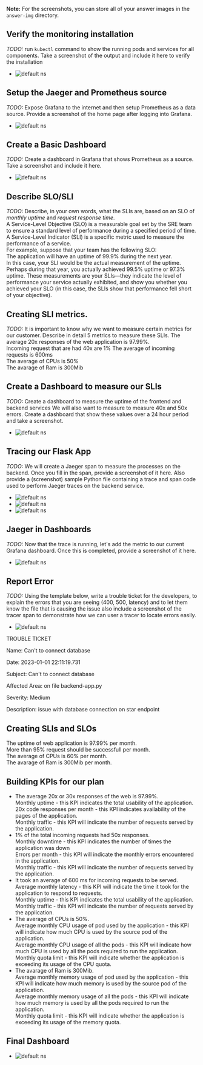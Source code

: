 **Note:** For the screenshots, you can store all of your answer images in the `answer-img` directory.

## Verify the monitoring installation

*TODO:* run `kubectl` command to show the running pods and services for all components. Take a screenshot of the output and include it here to verify the installation

- ![default ns](/Screenshots/kubectl_get_pods.png)

## Setup the Jaeger and Prometheus source
*TODO:* Expose Grafana to the internet and then setup Prometheus as a data source. Provide a screenshot of the home page after logging into Grafana.
- ![default ns](/Screenshots/Successfully_access_Grafana_web_UI.png)

## Create a Basic Dashboard
*TODO:* Create a dashboard in Grafana that shows Prometheus as a source. Take a screenshot and include it here.
- ![default ns](/Screenshots/Promethues_as_a_datasource.png)

## Describe SLO/SLI
*TODO:* Describe, in your own words, what the SLIs are, based on an SLO of *monthly uptime* and *request response time*.  
A Service-Level Objective (SLO) is a measurable goal set by the SRE team to ensure a standard level of performance during a specified period of time.  
A Service-Level Indicator (SLI) is a specific metric used to measure the performance of a service.  
For example, suppose that your team has the following SLO:  
The application will have an uptime of 99.9% during the next year.  
In this case, your SLI would be the actual measurement of the uptime. Perhaps during that year, you actually achieved 99.5% uptime or 97.3% uptime. These measurements are your SLIs—they indicate the level of performance your service actually exhibited, and show you whether you achieved your SLO (in this case, the SLIs show that performance fell short of your objective).  

## Creating SLI metrics.
*TODO:* It is important to know why we want to measure certain metrics for our customer. Describe in detail 5 metrics to measure these SLIs. 
The average 20x responses of the web application is 97.99%.  
Incoming request that are had 40x are 1%
The average of incoming requests is 600ms  
The average of CPUs is 50%  
The avarage of Ram is 300Mib  

## Create a Dashboard to measure our SLIs
*TODO:* Create a dashboard to measure the uptime of the frontend and backend services We will also want to measure to measure 40x and 50x errors. Create a dashboard that show these values over a 24 hour period and take a screenshot.  
- ![default ns](/Screenshots/Create_a_Dashboard_to_measure_our_SLIs.png)

## Tracing our Flask App
*TODO:* We will create a Jaeger span to measure the processes on the backend. Once you fill in the span, provide a screenshot of it here. Also provide a (screenshot) sample Python file containing a trace and span code used to perform Jaeger traces on the backend service.  
- ![default ns](/Screenshots/jaegerspan1.png)
- ![default ns](/Screenshots/jaegerspan2.png)
- ![default ns](/Screenshots/trace_backend.png)
## Jaeger in Dashboards
*TODO:* Now that the trace is running, let's add the metric to our current Grafana dashboard. Once this is completed, provide a screenshot of it here.
- ![default ns](/Screenshots/trace_backend2.png)

## Report Error
*TODO:* Using the template below, write a trouble ticket for the developers, to explain the errors that you are seeing (400, 500, latency) and to let them know the file that is causing the issue also include a screenshot of the tracer span to demonstrate how we can user a tracer to locate errors easily.

- ![default ns](/Screenshots/ticket.png)

TROUBLE TICKET

Name: Can't to connect database

Date: 2023-01-01 22:11:19.731

Subject: Can't to connect database 

Affected Area: on file backend-app.py

Severity: Medium

Description: issue with database connection on star endpoint 

## Creating SLIs and SLOs  
The uptime of web application is 97.99% per month.   
More than 95% request should be successfull per month.  
The average of CPUs is 60% per month.  
The avarage of Ram is 300Mib per month.  

## Building KPIs for our plan
* The average 20x or 30x responses of the web is 97.99%.  
Monthly uptime - this KPI indicates the total usability of the application.  
20x code responses per month - this KPI indicates availability of the pages of the application.  
Monthly traffic - this KPI will indicate the number of requests served by the application.  
* 1% of the total incoming requests had 50x responses.  
Monthly downtime - this KPI indicates the number of times the application was down  
Errors per month - this KPI will indicate the monthly errors encountered in the application.  
Monthly traffic - this KPI will indicate the number of requests served by the application.  
* It took an average of 600 ms for incoming requests to be served.  
Average monthly latency - this KPI will indicate the time it took for the application to respond to requests.  
Monthly uptime - this KPI indicates the total usability of the application.  
Monthly traffic - this KPI will indicate the number of requests served by the application.  
* The average of CPUs is 50%.  
Average monthly CPU usage of pod used by the application - this KPI will indicate how much CPU is used by the source pod of the application.  
Average monthly CPU usage of all the pods - this KPI will indicate how much CPU is used by all the pods required to run the application.  
Monthly quota limit - this KPI will indicate whether the application is exceeding its usage of the CPU quota.  
* The avarage of Ram is 300Mib.  
Average monthly memory usage of pod used by the application - this KPI will indicate how much memory is used by the source pod of the application.  
Average monthly memory usage of all the pods - this KPI will indicate how much memory is used by all the pods required to run the application.  
Monthly quota limit - this KPI will indicate whether the application is exceeding its usage of the memory quota.  

## Final Dashboard
- ![default ns](/Screenshots/Final_Dasboard.png)
